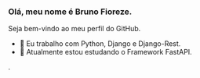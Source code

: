 ### Olá, meu nome é Bruno Fioreze. 
Seja bem-vindo ao meu perfil do GitHub.

- 🔭 Eu trabalho com Python, Django e Django-Rest.
- 🌱 Atualmente estou estudando o Framework FastAPI.

<!--
**Bruno-Fioreze/Bruno-Fioreze** is a ✨ _special_ ✨ repository because its `README.md` (this file) appears on your GitHub profile.

Here are some ideas to get you started:

- 🔭 I’m currently working on ...
- 🌱 I’m currently learning ...
- 👯 I’m looking to collaborate on ...
- 🤔 I’m looking for help with ...
- 💬 Ask me about ...
- 📫 How to reach me: ...
- 😄 Pronouns: ...
- ⚡ Fun fact: ...
-->.
